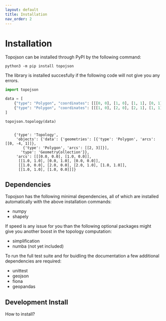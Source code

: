 ```yaml
---
layout: default
title: Installation
nav_order: 2
---
```


# Installation

Topojson can be installed through PyPI by the following command:

```
python3 -m pip install topojson
```

The library is installed succesfully if the following code will not give you any errors.

```python
import topojson

data = [
    {"type": "Polygon", "coordinates": [[[0, 0], [1, 0], [1, 1], [0, 1], [0, 0]]]},
    {"type": "Polygon", "coordinates": [[[1, 0], [2, 0], [2, 1], [1, 1], [1, 0]]]}
]

topojson.topology(data)
```

```

    {'type': 'Topology',
     'objects': {'data': {'geometries': [{'type': 'Polygon', 'arcs': [[0, -4, 1]]},
        {'type': 'Polygon', 'arcs': [[2, 3]]}],
       'type': 'GeometryCollection'}},
     'arcs': [[[0.0, 0.0], [1.0, 0.0]],
      [[1.0, 1.0], [0.0, 1.0], [0.0, 0.0]],
      [[1.0, 0.0], [2.0, 0.0], [2.0, 1.0], [1.0, 1.0]],
      [[1.0, 1.0], [1.0, 0.0]]]}

```

## Dependencies

Topojson has the following minimal dependencies, all of which are installed automatically with the above installation commands:

- numpy
- shapely

If speed is any issue for you than the following optional packages might give you another boost in the topology computation:

- simplification
- numba (not yet included)

To run the full test suite and for buidling the documentation a few additional dependencies are required:

- unittest
- geojson
- fiona
- geopandas

## Development Install

How to install?
